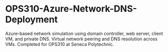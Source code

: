 # OPS310-Azure-Network-DNS-Deployment
Azure-based network simulation using domain controller, web server, client VM, and private DNS. Virtual network peering and DNS resolution across VMs. Completed for OPS310 at Seneca Polytechnic.
